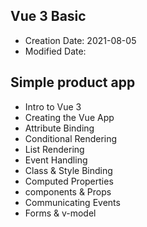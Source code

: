 ## Vue 3 Basic 

- Creation Date: 2021-08-05
- Modified Date: 
## Simple product app

* Intro to Vue 3
* Creating the Vue App
* Attribute Binding
* Conditional Rendering
* List Rendering
* Event Handling
* Class & Style Binding
* Computed Properties
* components & Props
* Communicating Events
* Forms & v-model